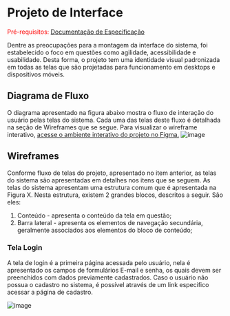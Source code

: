 
# Projeto de Interface

<span style="color:red">Pré-requisitos: <a href="2-Especificação do Projeto.md"> Documentação de Especificação</a></span>

Dentre as preocupações para a montagem da interface do sistema, foi estabelecido o foco em questões como agilidade, acessibilidade e usabilidade. Desta forma, o projeto tem uma identidade visual padronizada em todas as telas que são projetadas para funcionamento em desktops e dispositivos móveis.

## Diagrama de Fluxo

O diagrama apresentado na figura abaixo mostra o fluxo de interação do usuário pelas telas do sistema. Cada uma das telas deste fluxo é detalhada na seção de Wireframes que se segue. Para visualizar o wireframe interativo, <a href="https://www.figma.com/proto/uk6NlzfYOx8shXQK9PPYbQ/PetCare-Projeto?node-id=179%3A466&scaling=min-zoom&page-id=0%3A1&starting-point-node-id=179%3A466">acesse o ambiente interativo do projeto no Figma.</a>
![image](https://github.com/ICEI-PUC-Minas-PMV-ADS/PetCare/blob/develop/src/frontend/assets/wireframes/Fluxo%20do%20sistema.png)
## Wireframes

Conforme fluxo de telas do projeto, apresentado no item anterior, as telas do sistema são apresentadas em detalhes nos itens que se seguem. As telas do sistema apresentam uma estrutura comum que é apresentada na Figura X. Nesta estrutura, existem 2 grandes blocos, descritos a seguir. São eles:
<ol>
    <li>Conteúdo - apresenta o conteúdo da tela em questão;</li>
    <li>Barra lateral - apresenta os elementos de navegação secundária, geralmente associados aos elementos do bloco de conteúdo;</li>
</ol>

### Tela Login

A tela de login é a primeira página acessada pelo usuário, nela é apresentado os campos de formulários E-mail e senha, os quais devem ser preenchidos com dados previamente cadastrados. Caso o usuário não possua o cadastro no sistema, é possível através de um link especifico acessar a página de cadastro.

![image](https://github.com/ICEI-PUC-Minas-PMV-ADS/PetCare/blob/develop/src/frontend/assets/wireframes/wireframes/Sabrina%20e%20Matheus/Tela%20de%20Login.png)
